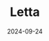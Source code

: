 ---  
layout: startup_page  
title: "Letta"  
id: "letta.com"  
permalink: "/lettaletta.com09242024/"  
website: "https://www.letta.com"  
funding_round: "Seed"  
funding_amount: "$10M"  
investors: "Felicis, Sunflower Capital, Essence VC, Jeff Dean, Clem Delangue, Cristobal Valenzuela, Jordan Tigani, Tristan Handy, Robert Nishihara, Barry McCardel"  
about: "Letta is a generative AI startup focusing on advanced memory systems for AI agents. Building upon their MemGPT research, Letta aims to create stateful AI APIs that enable more useful and practically applicable AI systems in real-world scenarios, solving the critical challenge of memory management in LLMs."  
markets: "AI, Machine Learning, SaaS"  
hq: "San Francisco, California, United States"  
founded_year: "2024"  
linkedin: "https://www.linkedin.com/company/letta-ai"  
twitter: "https://twitter.com/letta_ai"  
instagram: ""  
facebook: ""  
crunchbase: "https://www.crunchbase.com/organization/letta"  
pitchbook: "https://pitchbook.com/profiles/company/673815-70"  

date_display: "24-Sep-2024"  
date: "2024-09-24"

# SEO Optimization  
meta_title: "Letta - Seed Funding ($10M)"  
meta_description: "Letta, Letta is a generative AI startup focusing on advanced memory systems for AI agents. Building upon their MemGPT research, Letta aims to create stateful..."  
meta_keywords: "Letta, AI, Machine Learning, SaaS, Seed funding"  
canonical_url: "https://startup.projectstartups.com/lettaletta.com09242024/"  
---